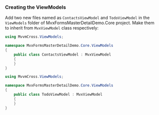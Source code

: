 ### Creating the ViewModels

Add two new files named as `ContactsViewModel` and `TodoViewModel`  in the `ViewModels` folder of MvxFormsMasterDetailDemo.Core project. Make them to inherit from `MvxViewModel` class respectively:

```c#
using MvvmCross.ViewModels;

namespace MvxFormsMasterDetailDemo.Core.ViewModels
{
    public class ContactsViewModel : MvxViewModel
    {
    }
}
```

```c#
using MvvmCross.ViewModels;

namespace MvxFormsMasterDetailDemo.Core.ViewModels
{
    public class TodoViewModel : MvxViewModel
    {
    }
}
```